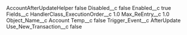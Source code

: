 <?xml version="1.0" encoding="UTF-8"?>
<CustomMetadata xmlns="http://soap.sforce.com/2006/04/metadata" xmlns:xsi="http://www.w3.org/2001/XMLSchema-instance" xmlns:xsd="http://www.w3.org/2001/XMLSchema">
    <label>AccountAfterUpdateHelper</label>
    <protected>false</protected>
    <values>
        <field>Disabled__c</field>
        <value xsi:type="xsd:boolean">false</value>
    </values>
    <values>
        <field>Enabled__c</field>
        <value xsi:type="xsd:boolean">true</value>
    </values>
    <values>
        <field>Fields__c</field>
        <value xsi:nil="true"/>
    </values>
    <values>
        <field>HandlerClass_ExecutionOrder__c</field>
        <value xsi:type="xsd:double">1.0</value>
    </values>
    <values>
        <field>Max_ReEntry__c</field>
        <value xsi:type="xsd:double">1.0</value>
    </values>
    <values>
        <field>Object_Name__c</field>
        <value xsi:type="xsd:string">Account</value>
    </values>
    <values>
        <field>Temp__c</field>
        <value xsi:type="xsd:boolean">false</value>
    </values>
    <values>
        <field>Trigger_Event__c</field>
        <value xsi:type="xsd:string">AfterUpdate</value>
    </values>
    <values>
        <field>Use_New_Transaction__c</field>
        <value xsi:type="xsd:boolean">false</value>
    </values>
</CustomMetadata>
